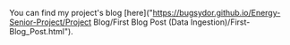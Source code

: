You can find my project's blog [here]("https://bugsydor.github.io/Energy-Senior-Project/Project Blog/First Blog Post (Data Ingestion)/First-Blog_Post.html").
